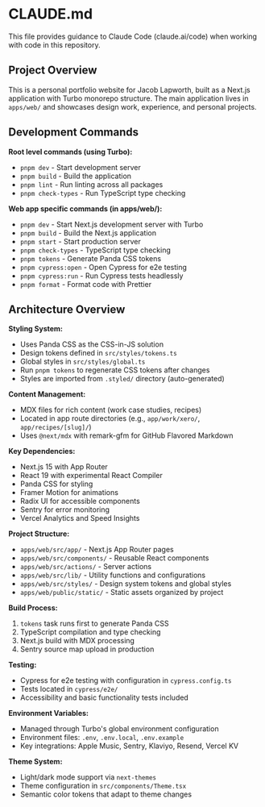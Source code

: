 # CLAUDE.md

This file provides guidance to Claude Code (claude.ai/code) when working with code in this repository.

## Project Overview

This is a personal portfolio website for Jacob Lapworth, built as a Next.js application with Turbo monorepo structure. The main application lives in `apps/web/` and showcases design work, experience, and personal projects.

## Development Commands

**Root level commands (using Turbo):**
- `pnpm dev` - Start development server
- `pnpm build` - Build the application 
- `pnpm lint` - Run linting across all packages
- `pnpm check-types` - Run TypeScript type checking

**Web app specific commands (in apps/web/):**
- `pnpm dev` - Start Next.js development server with Turbo
- `pnpm build` - Build the Next.js application
- `pnpm start` - Start production server
- `pnpm check-types` - TypeScript type checking
- `pnpm tokens` - Generate Panda CSS tokens
- `pnpm cypress:open` - Open Cypress for e2e testing
- `pnpm cypress:run` - Run Cypress tests headlessly
- `pnpm format` - Format code with Prettier

## Architecture Overview

**Styling System:**
- Uses Panda CSS as the CSS-in-JS solution
- Design tokens defined in `src/styles/tokens.ts`
- Global styles in `src/styles/global.ts`
- Run `pnpm tokens` to regenerate CSS tokens after changes
- Styles are imported from `.styled/` directory (auto-generated)

**Content Management:**
- MDX files for rich content (work case studies, recipes)
- Located in app route directories (e.g., `app/work/xero/`, `app/recipes/[slug]/`)
- Uses `@next/mdx` with remark-gfm for GitHub Flavored Markdown

**Key Dependencies:**
- Next.js 15 with App Router
- React 19 with experimental React Compiler
- Panda CSS for styling
- Framer Motion for animations
- Radix UI for accessible components
- Sentry for error monitoring
- Vercel Analytics and Speed Insights

**Project Structure:**
- `apps/web/src/app/` - Next.js App Router pages
- `apps/web/src/components/` - Reusable React components
- `apps/web/src/actions/` - Server actions
- `apps/web/src/lib/` - Utility functions and configurations
- `apps/web/src/styles/` - Design system tokens and global styles
- `apps/web/public/static/` - Static assets organized by project

**Build Process:**
1. `tokens` task runs first to generate Panda CSS
2. TypeScript compilation and type checking
3. Next.js build with MDX processing
4. Sentry source map upload in production

**Testing:**
- Cypress for e2e testing with configuration in `cypress.config.ts`
- Tests located in `cypress/e2e/`
- Accessibility and basic functionality tests included

**Environment Variables:**
- Managed through Turbo's global environment configuration
- Environment files: `.env`, `.env.local`, `.env.example`
- Key integrations: Apple Music, Sentry, Klaviyo, Resend, Vercel KV

**Theme System:**
- Light/dark mode support via `next-themes`
- Theme configuration in `src/components/Theme.tsx`
- Semantic color tokens that adapt to theme changes